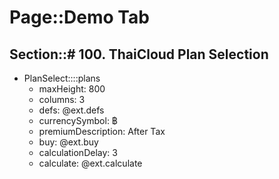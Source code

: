 # Page::Demo Tab

## Section::# 100. ThaiCloud Plan Selection

- PlanSelect::::plans
	- maxHeight: 800
	- columns: 3
	- defs: @ext.defs
	- currencySymbol: ฿
	- premiumDescription: After Tax
	- buy: @ext.buy
	- calculationDelay: 3
	- calculate: @ext.calculate
